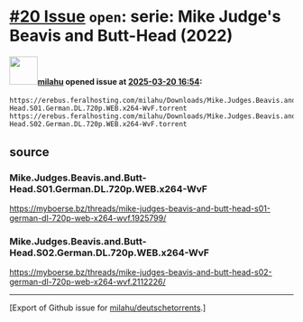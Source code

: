 # [\#20 Issue](https://github.com/milahu/deutschetorrents/issues/20) `open`: serie: Mike Judge's Beavis and Butt-Head (2022)

#### <img src="https://avatars.githubusercontent.com/u/12958815?v=4" width="50">[milahu](https://github.com/milahu) opened issue at [2025-03-20 16:54](https://github.com/milahu/deutschetorrents/issues/20):

    https://erebus.feralhosting.com/milahu/Downloads/Mike.Judges.Beavis.and.Butt-Head.S01.German.DL.720p.WEB.x264-WvF.torrent
    https://erebus.feralhosting.com/milahu/Downloads/Mike.Judges.Beavis.and.Butt-Head.S02.German.DL.720p.WEB.x264-WvF.torrent

## source

### Mike.Judges.Beavis.and.Butt-Head.S01.German.DL.720p.WEB.x264-WvF

<https://myboerse.bz/threads/mike-judges-beavis-and-butt-head-s01-german-dl-720p-web-x264-wvf.1925799/>

### Mike.Judges.Beavis.and.Butt-Head.S02.German.DL.720p.WEB.x264-WvF

<https://myboerse.bz/threads/mike-judges-beavis-and-butt-head-s02-german-dl-720p-web-x264-wvf.2112226/>

------------------------------------------------------------------------

\[Export of Github issue for
[milahu/deutschetorrents](https://github.com/milahu/deutschetorrents).\]
